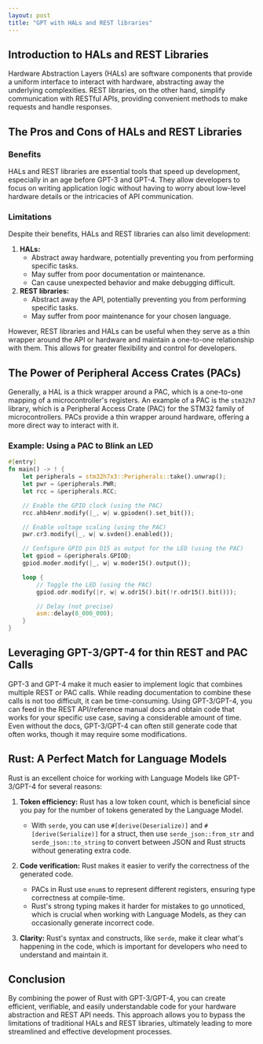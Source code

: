 ```yaml
---
layout: post
title: "GPT with HALs and REST libraries"
---
```


[//]: # (# Harnessing the Power of Language Models for Hardware Abstraction and REST APIs in Rust)

## Introduction to HALs and REST Libraries

Hardware Abstraction Layers (HALs) are software components that provide a uniform interface to interact with hardware,
abstracting away the underlying complexities. REST libraries, on the other hand, simplify communication with RESTful
APIs, providing convenient methods to make requests and handle responses.

## The Pros and Cons of HALs and REST Libraries

### Benefits

HALs and REST libraries are essential tools that speed up development, especially in an age before GPT-3 and GPT-4. They
allow developers to focus on writing application logic without having to worry about low-level hardware details or the
intricacies of API communication.

### Limitations

Despite their benefits, HALs and REST libraries can also limit development:

1. **HALs:**
    - Abstract away hardware, potentially preventing you from performing specific tasks.
    - May suffer from poor documentation or maintenance.
    - Can cause unexpected behavior and make debugging difficult.
2. **REST libraries:**
    - Abstract away the API, potentially preventing you from performing specific tasks.
    - May suffer from poor maintenance for your chosen language.

However, REST libraries and HALs can be useful when they serve as a thin wrapper around the API or hardware and maintain
a one-to-one relationship with them. This allows for greater flexibility and control for developers.

## The Power of Peripheral Access Crates (PACs)

Generally, a HAL is a thick wrapper around a PAC, which is a one-to-one mapping of a microcontroller's registers.
An example of a PAC is the `stm32h7` library, which is a Peripheral Access Crate (PAC) for the STM32 family of
microcontrollers. PACs provide a thin wrapper around hardware, offering a more direct way to interact with it.

### Example: Using a PAC to Blink an LED

```rust
#[entry]
fn main() -> ! {
    let peripherals = stm32h7x3::Peripherals::take().unwrap();
    let pwr = &peripherals.PWR;
    let rcc = &peripherals.RCC;

    // Enable the GPIO clock (using the PAC)
    rcc.ahb4enr.modify(|_, w| w.gpioden().set_bit());

    // Enable voltage scaling (using the PAC)
    pwr.cr3.modify(|_, w| w.svden().enabled());

    // Configure GPIO pin D15 as output for the LED (using the PAC)
    let gpiod = &peripherals.GPIOD;
    gpiod.moder.modify(|_, w| w.moder15().output());

    loop {
        // Toggle the LED (using the PAC)
        gpiod.odr.modify(|r, w| w.odr15().bit(!r.odr15().bit()));

        // Delay (not precise)
        asm::delay(8_000_000);
    }
}
```

## Leveraging GPT-3/GPT-4 for thin REST and PAC Calls

GPT-3 and GPT-4 make it much easier to implement logic that combines multiple REST or PAC calls. While reading
documentation to combine these calls is not too difficult, it can be time-consuming. Using GPT-3/GPT-4, you can feed in
the REST API/reference manual docs and obtain code that works for your specific use case, saving a considerable amount
of time. Even without the docs, GPT-3/GPT-4 can often still generate code that often works, though it may require some
modifications.

## Rust: A Perfect Match for Language Models

Rust is an excellent choice for working with Language Models like GPT-3/GPT-4 for several reasons:

1. **Token efficiency:** Rust has a low token count, which is beneficial since you pay for the number of tokens
   generated by the Language Model.

    - With `serde`, you can use `#[derive(Deserialize)]` and `#[derive(Serialize)]` for a struct, then
      use `serde_json::from_str` and `serde_json::to_string` to convert between JSON and Rust structs without generating
      extra code.
2. **Code verification:** Rust makes it easier to verify the correctness of the generated code.

    - PACs in Rust use `enum`s to represent different registers, ensuring type correctness at compile-time.
    - Rust's strong typing makes it harder for mistakes to go unnoticed, which is crucial when working with Language
      Models, as they can occasionally generate incorrect code.
3. **Clarity:** Rust's syntax and constructs, like `serde`, make it clear what's happening in the code, which is
   important for developers who need to understand and maintain it.

## Conclusion

By combining the power of Rust with GPT-3/GPT-4, you can create efficient, verifiable, and easily understandable code
for your hardware abstraction and REST API needs. This approach allows you to bypass the limitations of traditional HALs
and REST libraries, ultimately leading to more streamlined and effective development processes.
